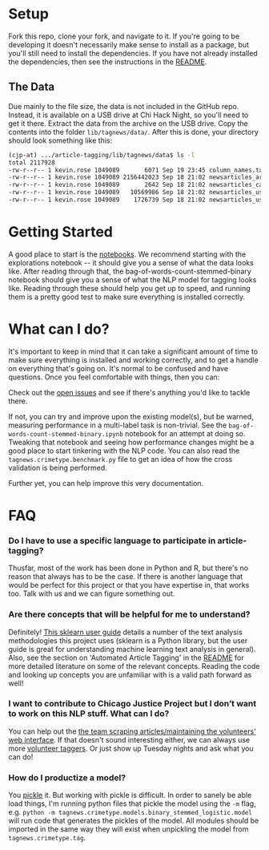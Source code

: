# Setup

Fork this repo, clone your fork, and navigate to it. If you're going to be developing it doesn't necessarily make sense to install as a package, but you'll still need to install the dependencies. If you have not already installed the dependencies, then see the instructions in the [README](README.md).

## The Data

Due mainly to the file size, the data is not included in the GitHub repo. Instead, it is available on a USB drive at Chi Hack Night, so you'll need to get it there. Extract the data from the archive on the USB drive. Copy the contents into the folder `lib/tagnews/data/`. After this is done, your directory should look something like this:

```bash
(cjp-at) .../article-tagging/lib/tagnews/data$ ls -l
total 2117928
-rw-r--r-- 1 kevin.rose 1049089       6071 Sep 19 23:45 column_names.txt
-rw-r--r-- 1 kevin.rose 1049089 2156442023 Sep 18 21:02 newsarticles_article.csv
-rw-r--r-- 1 kevin.rose 1049089       2642 Sep 18 21:02 newsarticles_category.csv
-rw-r--r-- 1 kevin.rose 1049089   10569986 Sep 18 21:02 newsarticles_usercoding.csv
-rw-r--r-- 1 kevin.rose 1049089    1726739 Sep 18 21:02 newsarticles_usercoding_categories.csv
```

# Getting Started

A good place to start is the [notebooks](./lib/notebooks). We recommend starting with the explorations notebook -- it should give you a sense of what the data looks like. After reading through that, the bag-of-words-count-stemmed-binary notebook should give you a sense of what the NLP model for tagging looks like. Reading through these should help you get up to speed, and running them is a pretty good test to make sure everything is installed correctly.

# What can I do?

It's important to keep in mind that it can take a significant amount of time to make sure everything is installed and working correctly, and to get a handle on everything that's going on. It's normal to be confused and have questions. Once you feel comfortable with things, then you can:

Check out the [open issues](https://github.com/chicago-justice-project/article-tagging/issues) and see if there's anything you'd like to tackle there.

If not, you can try and improve upon the existing model(s), but be warned, measuring performance in a multi-label task is non-trivial. See the `bag-of-words-count-stemmed-binary.ipynb` notebook for an attempt at doing so. Tweaking that notebook and seeing how performance changes might be a good place to start tinkering with the NLP code. You can also read the `tagnews.crimetype.benchmark.py` file to get an idea of how the cross validation is being performed.

Further yet, you can help improve this very documentation.

# FAQ

### Do I have to use a specific language to participate in article-tagging?

Thusfar, most of the work has been done in Python and R, but there's no reason that always has to be the case. If there is another language that would be perfect for this project or that you have expertise in, that works too. Talk with us and we can figure something out.

### Are there concepts that will be helpful for me to understand?

Definitely!  [This sklearn user guide](http://scikit-learn.org/stable/modules/feature_extraction.html#text-feature-extraction) details a number of the text analysis methodologies this project uses (sklearn is a Python library, but the user guide is great for understanding machine learning text analysis in general).  Also, see the section on 'Automated Article Tagging' in the [README](./README.md) for more detailed literature on some of the relevant concepts. Reading the code and looking up concepts you are unfamiliar with is a valid path forward as well!

### I want to contribute to Chicago Justice Project but I don’t want to work on this NLP stuff. What can I do?

You can help out the [the team scraping articles/maintaining the volunteers' web interface](https://github.com/chicago-justice-project/chicago-justice). If that doesn't sound interesting either, we can always use more [volunteer taggers](http://chicagojustice.org/volunteer-for-cjp/). Or just show up Tuesday nights and ask what you can do!

### How do I productize a model?

You [pickle](https://docs.python.org/3.6/library/pickle.html) it. But working with pickle is difficult. In order to sanely be able load things, I'm running python files that pickle the model using the `-m` flag, e.g. `python -m tagnews.crimetype.models.binary_stemmed_logistic.model` will run code that generates the pickles of the model. All modules should be imported in the same way they will exist when unpickling the model from `tagnews.crimetype.tag`.
